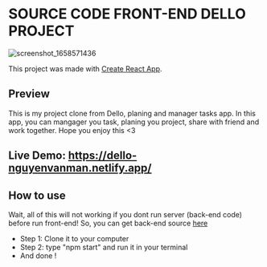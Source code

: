 # SOURCE CODE FRONT-END DELLO PROJECT
![screenshot_1658571436](https://user-images.githubusercontent.com/103620102/180601455-4d64b1ee-3921-47fc-806c-39be664ed715.png)

This project was made with [Create React App](https://github.com/facebook/create-react-app).

## Preview

This is my project clone from Dello, planing and manager tasks app. In this app, you can mangager you task, planing you project, share with friend and work together. Hope you enjoy this <3

## Live Demo: https://dello-nguyenvanman.netlify.app/

## How to use
 
Wait, all of this will not working if you dont run server (back-end code) before run front-end!
So, you can get back-end source [here](https://github.com/mandeptrai1808/dello-backend)
<ul>
<li>Step 1: Clone it to your computer </li>
<li>Step 2: type "npm start" and run it in your terminal</li>
<li> And done ! </li>
</ul>
